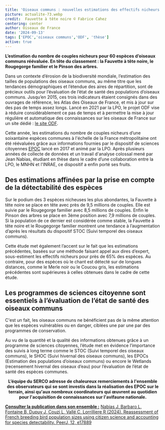 ```yaml
---
title: 'Oiseaux communs : nouvelles estimations des effectifs nicheurs français grâce aux EPOC-ODF'
picture: actualite-73.webp
credit:  Fauvette à tête noire © Fabrice Cahez
centering: center
author: Oiseaux de France
date: '2024-09-13'
tags: ['EPOC','oiseaux communs','ODF', 'thèse']
active: true
---
```


**L’estimation du nombre de couples nicheurs pour 60 espèces d’oiseaux communs réévaluée. En tête du classement : la Fauvette à tête noire, le Rougegorge familier et le Pinson des arbres.** 

 Dans un contexte d’érosion de la biodiversité mondiale, l’estimation des tailles de populations des oiseaux communs, au même titre que les tendances démographiques et l’étendue des aires de répartition, sont de précieux outils pour l’évaluation de l’état de santé des populations d’oiseaux communs. Jusqu’en 2015, ces trois indicateurs étaient consignés dans des ouvrages de référence, les Atlas des Oiseaux de France, et mis à jour sur des pas de temps assez longs. Lancé en 2021 par la LPO, le projet ODF vise à réduire considérablement ce pas de temps et à permettre la mise à jour régulière et automatique des connaissances sur les oiseaux de France sur un site dédié : [le site ODF](https://www.oiseauxdefrance.org/). 


Cette année, les estimations du nombre de couples nicheurs d’une soixantaine espèces communes à l'échelle de la France métropolitaine ont été réévaluées grâce aux informations fournies par le dispositif de sciences citoyennes [EPOC](https://www.oiseauxdefrance.org/get-involved/epoc-odf) lancé en 2017 et animé par la LPO. Après plusieurs années de collecte de données et un travail d'analyse colossal mené par Jean Nabias, étudiant en thèse dans le cadre d’une collaboration entre la LPO, le MNHN et l'INRAE, ce dispositif a enfin porté ses fruits.  


## Des estimations affinées par la prise en compte de la détectabilité des espèces   

Sur le podium des 3 espèces nicheuses les plus abondantes, la Fauvette à tête noire se place en tête avec près de 9,5 millions de couples. Elle est suivie par le Rougegorge familier avec 8,5 millions de couples. Enfin le Pinson des arbres se place en 3ème position avec 7,9 millions de couples. Si la population de ce dernier est considérée comme stable, la Fauvette à tête noire et le Rougegorge familier montrent une tendance à l’augmentation d’après les résultats du dispositif STOC (Suivi temporel des oiseaux communs). 
 
Cette étude met également l’accent sur le fait que les estimations précédentes, basées sur une méthode faisant appel aux dires d’expert, sous-estiment les effectifs nicheurs pour près de 65% des espèces. Au contraire, pour des espèces où le chant est détecté sur de longues distances, comme le Merle noir ou le Coucou gris, les estimations précédentes sont supérieures à celles obtenues dans le cadre de cette étude. 

## Les programmes de sciences citoyenne sont essentiels à l’évaluation de l’état de santé des oiseaux communs 

C'est un fait, les oiseaux communs ne bénéficient pas de la même attention que les espèces vulnérables ou en danger, ciblées une par une par des programmes de conservation.  

Au vu de la quantité et la qualité des informations obtenues grâce à un programme de sciences citoyennes, l’étude met en évidence l’importance des suivis à long terme comme le STOC (Suivi temporel des oiseaux communs), le SHOC (Suivi hivernal des oiseaux communs), les EPOCs (Estimation des populations d’oiseaux communs) ou encore le Wetlands (recensement hivernal des oiseaux d’eau) pour l’évaluation de l’état de santé des espèces communes. 


**<p style="text-align: center;"> L’équipe du SERCO adresse de chaleureux remerciements à l'ensemble des observateurs qui se sont investis dans la réalisation des EPOC sur le terrain, ainsi qu'aux nombreux coordinateurs qui œuvrent au quotidien pour l'acquisition de connaissances sur l'avifaune nationale.</p>**

 
**<u>Consulter la publication dans son ensemble :</u>**
[Nabias J, Barbaro L, Fontaine B, Dupuy J, Couzi L, Vallé C, Lorrilliere R (2024). Reassessment of French breeding bird population sizes using citizen science and accounting for species detectability. PeerJ, 12, e17889](https://peerj.com/articles/17889/)